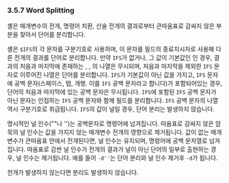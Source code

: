 ### 3.5.7 Word Splitting

셸은 매개변수의 전개, 명령어 치환, 산술 전개의 결과로부터 큰따옴표로 감싸지 않은 부분을 찾아서 단어를 분리합니다.

셸은 `$IFS`의 각 문자를 구분기호로 사용하며, 이 문자를 필드의 종료지시자로 사용해 다른 전개의 결과를 단어로 분리합니다. 만약 `IFS`가 없거나, 그 값이 기본값인 <space><tab><newline>인 경우, 결과의 처음과 마지막에 존재하는 <space>, <tab>, <newline>의 나열은 무시되며, 처음과 마지막을 제외한 `IFS` 문자로 이루어진 나열은 단어를 분리합니다. `IFS`가 기본값이 아닌 값을 가지고, `IFS` 문자에 공백 문자(스페이스, 탭, 개행. 이를 `IFS` 공백 문자라고 합니다)가 포함되어있는 경우, 단어의 처음과 마지막에 있는 공백 문자은 무시됩니다. `IFS`에 포함된 `IFS` 공백 문자가 아닌 문자는 인접하는 `IFS` 공백 문자와 함께 필드를 분리합니다. `IFS` 공백 문자의 나열 역시 구분기호로 취급됩니다. `IFS`의 값이 널일 경우, 단어 분리는 발생하지 않습니다.

명시적인 널 인수(""나 '')는 공백문자로 명령어에 넘겨집니다. 따옴표로 감싸지 않은 암묵의 널 인수는 값을 가지지 않는 매개변수 전개의 영향으로 제거됩니다. 값이 없는 매개변수가 큰따옴표 안에서 전개된다면, 널 인수는 유지되며, 명령어에 공백 문자열로 넘겨집니다. 따옴표로 감싼 널 인수가 전개의 결과가 널이 아닌 단어의 일부로 출현하는 경우, 널 인수는 제거됩니다. 예를 들어 `-d''`는 단어 분리와 널 인수 제거후 `-d`가 됩니다.

전개가 발생하지 않는다면 분리도 발생하지 않습니다.
